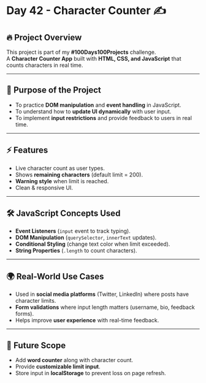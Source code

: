 # Day 42 - Character Counter ✍️

## 🔥 Project Overview
This project is part of my **#100Days100Projects** challenge.  
A **Character Counter App** built with **HTML, CSS, and JavaScript** that counts characters in real time.

---

## 🎯 Purpose of the Project
- To practice **DOM manipulation** and **event handling** in JavaScript.  
- To understand how to **update UI dynamically** with user input.  
- To implement **input restrictions** and provide feedback to users in real time.

---

## ⚡ Features
- Live character count as user types.  
- Shows **remaining characters** (default limit = 200).  
- **Warning style** when limit is reached.  
- Clean & responsive UI.

---

## 🛠️ JavaScript Concepts Used
- **Event Listeners** (`input` event to track typing).  
- **DOM Manipulation** (`querySelector`, `innerText` updates).  
- **Conditional Styling** (change text color when limit exceeded).  
- **String Properties** (`.length` to count characters).  

---

## 🌍 Real-World Use Cases
- Used in **social media platforms** (Twitter, LinkedIn) where posts have character limits.  
- **Form validations** where input length matters (username, bio, feedback forms).  
- Helps improve **user experience** with real-time feedback.

---

## 🚀 Future Scope
- Add **word counter** along with character count.  
- Provide **customizable limit input**.  
- Store input in **localStorage** to prevent loss on page refresh.

